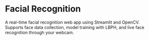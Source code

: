 # Facial Recognition
 A real-time facial recognition web app using Streamlit and OpenCV. Supports face data collection, model training with LBPH, and live face recognition through your webcam.
